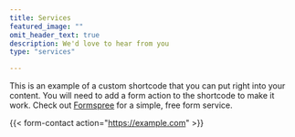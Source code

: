 ```yaml
---
title: Services
featured_image: ""
omit_header_text: true
description: We'd love to hear from you
type: "services"

---
```


This is an example of a custom shortcode that you can put right into your content. You will need to add a form action to the shortcode to make it work. Check out [Formspree](https://formspree.io/) for a simple, free form service.

{{< form-contact action="https://example.com"  >}}
